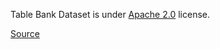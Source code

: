 Table Bank Dataset is under [Apache 2.0](https://www.apache.org/licenses/LICENSE-2.0) license.

[Source](https://github.com/doc-analysis/TableBank/blob/master/LICENSE)